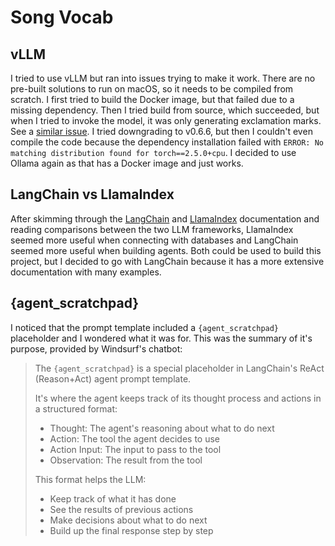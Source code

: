 # Song Vocab

## vLLM
I tried to use vLLM but ran into issues trying to make it work.
There are no pre-built solutions to run on macOS, so it needs to be compiled from scratch. I first tried to build the Docker image, but that failed due to a missing dependency. Then I tried build from source, which succeeded, but when I tried to invoke the model, it was only generating exclamation marks. See a [similar issue](https://github.com/vllm-project/vllm/issues/13035).
I tried downgrading to v0.6.6, but then I couldn't even compile the code because the dependency installation failed with `ERROR: No matching distribution found for torch==2.5.0+cpu`.
I decided to use Ollama again as that has a Docker image and just works.

## LangChain vs LlamaIndex
After skimming through the [LangChain](https://python.langchain.com/docs/introduction/) and [LlamaIndex](https://docs.llamaindex.ai/en/stable/) documentation and reading comparisons between the two LLM frameworks, LlamaIndex seemed more useful when connecting with databases and LangChain seemed more useful when building agents.
Both could be used to build this project, but I decided to go with LangChain because it has a more extensive documentation with many examples.


## {agent_scratchpad}

I noticed that the prompt template included a `{agent_scratchpad}` placeholder and I wondered what it was for.
This was the summary of it's purpose, provided by Windsurf's chatbot:

> The `{agent_scratchpad}` is a special placeholder in LangChain's ReAct (Reason+Act) agent prompt template. 
> 
> It's where the agent keeps track of its thought process and actions in a structured format:
> - Thought: The agent's reasoning about what to do next
> - Action: The tool the agent decides to use
> - Action Input: The input to pass to the tool
> - Observation: The result from the tool
> 
> This format helps the LLM:
> - Keep track of what it has done
> - See the results of previous actions
> - Make decisions about what to do next
> - Build up the final response step by step

